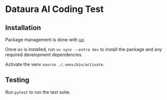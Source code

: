 # Dataura AI Coding Test

## Installation

Package management is done with [uv](https://docs.astral.sh/uv/getting-started/installation/).

Once uv is installed, run `uv sync --extra dev` to install the package and any required development dependencies.

Activate the venv `source ./.venv/bin/activate`.

## Testing

Run `pytest` to run the test suite.
